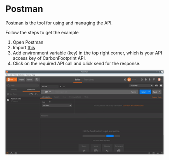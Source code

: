 # Postman 

[Postman](https://www.getpostman.com/) is the tool for using and managing the API. 

Follow the steps to get the example 
1. Open Postman
2. Import [this](../Postman_collection.json)
3. Add environment variable (key) in the top right corner, which is your API access key of CarbonFootprint API.
4. Click on the required API call and click send for the response.

![Postman Guide](./postman-guide.gif)